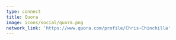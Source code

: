 ```yaml
---
type: connect
title: Quora
image: icons/social/quora.png
network_link: 'https://www.quora.com/profile/Chris-Chinchilla'
---
```


